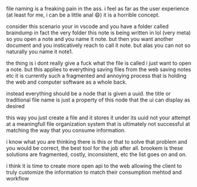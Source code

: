 file naming is a freaking pain in the ass.  i feel as far as the user experience (at least for me, i can be a little anal :smile:) it is a horrible concept.  

consider this scenario your in vscode and you have a folder called braindump in fact the very folder this note is being written in lol (very meta) so you open a note and you name it note.  but then you want another document and you insticatively reach to call it note.  but alas you can not so naturally you name it note1. 

the thing is i dont really give a fuck what the file is called i just want to open a note.  but this applies to everything saving files from the web saving notes etc it is currently such a fragmented and annoying process that is holding the web and computer software as a whole back.

instead everything should be a node that is given a uuid. the title or traditional file name is just a property of this node that the ui can display as desired 

this way you just create a file and it stores it under its uuid not your 
attempt at a meaningfull file organization system that is ultimately not successful at matching the way that you consume information.

i know what you are thinking there is this or that to solve that problem and you would be correct, the best tool for the job after all.  brookem is these solutions are fragmented, costly, inconsistent, etc the list goes on and on.  

i think it is time to create more open api to the web allowing the client to truly customize the information to match their consumption mehtod and workflow
